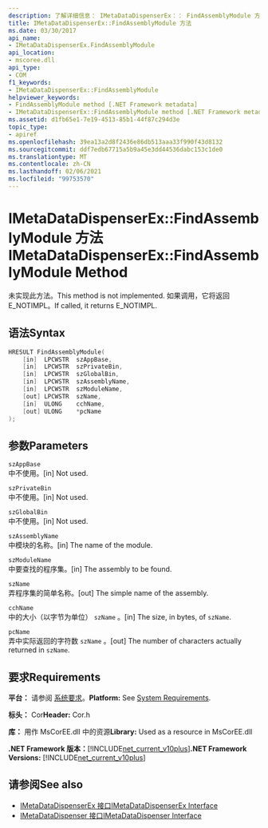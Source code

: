 ```yaml
---
description: 了解详细信息： IMetaDataDispenserEx：： FindAssemblyModule 方法
title: IMetaDataDispenserEx::FindAssemblyModule 方法
ms.date: 03/30/2017
api_name:
- IMetaDataDispenserEx.FindAssemblyModule
api_location:
- mscoree.dll
api_type:
- COM
f1_keywords:
- IMetaDataDispenserEx::FindAssemblyModule
helpviewer_keywords:
- FindAssemblyModule method [.NET Framework metadata]
- IMetaDataDispenserEx::FindAssemblyModule method [.NET Framework metadata]
ms.assetid: d1fb65e1-7e19-4513-85b1-44f87c294d3e
topic_type:
- apiref
ms.openlocfilehash: 39ea13a2d8f2436e86db513aaa33f990f43d8132
ms.sourcegitcommit: ddf7edb67715a5b9a45e3dd44536dabc153c1de0
ms.translationtype: MT
ms.contentlocale: zh-CN
ms.lasthandoff: 02/06/2021
ms.locfileid: "99753570"
---
```

# <a name="imetadatadispenserexfindassemblymodule-method"></a><span data-ttu-id="abde0-103">IMetaDataDispenserEx::FindAssemblyModule 方法</span><span class="sxs-lookup"><span data-stu-id="abde0-103">IMetaDataDispenserEx::FindAssemblyModule Method</span></span>

<span data-ttu-id="abde0-104">未实现此方法。</span><span class="sxs-lookup"><span data-stu-id="abde0-104">This method is not implemented.</span></span> <span data-ttu-id="abde0-105">如果调用，它将返回 E_NOTIMPL。</span><span class="sxs-lookup"><span data-stu-id="abde0-105">If called, it returns E_NOTIMPL.</span></span>  
  
## <a name="syntax"></a><span data-ttu-id="abde0-106">语法</span><span class="sxs-lookup"><span data-stu-id="abde0-106">Syntax</span></span>  
  
```cpp  
HRESULT FindAssemblyModule(  
    [in]  LPCWSTR  szAppBase,  
    [in]  LPCWSTR  szPrivateBin,  
    [in]  LPCWSTR  szGlobalBin,  
    [in]  LPCWSTR  szAssemblyName,  
    [in]  LPCWSTR  szModuleName,  
    [out] LPCWSTR  szName,  
    [in]  ULONG    cchName,  
    [out] ULONG    *pcName  
);  
```  
  
## <a name="parameters"></a><span data-ttu-id="abde0-107">参数</span><span class="sxs-lookup"><span data-stu-id="abde0-107">Parameters</span></span>  

 `szAppBase`  
 <span data-ttu-id="abde0-108">中不使用。</span><span class="sxs-lookup"><span data-stu-id="abde0-108">[in] Not used.</span></span>  
  
 `szPrivateBin`  
 <span data-ttu-id="abde0-109">中不使用。</span><span class="sxs-lookup"><span data-stu-id="abde0-109">[in] Not used.</span></span>  
  
 `szGlobalBin`  
 <span data-ttu-id="abde0-110">中不使用。</span><span class="sxs-lookup"><span data-stu-id="abde0-110">[in] Not used.</span></span>  
  
 `szAssemblyName`  
 <span data-ttu-id="abde0-111">中模块的名称。</span><span class="sxs-lookup"><span data-stu-id="abde0-111">[in] The name of the module.</span></span>  
  
 `szModuleName`  
 <span data-ttu-id="abde0-112">中要查找的程序集。</span><span class="sxs-lookup"><span data-stu-id="abde0-112">[in] The assembly to be found.</span></span>  
  
 `szName`  
 <span data-ttu-id="abde0-113">弄程序集的简单名称。</span><span class="sxs-lookup"><span data-stu-id="abde0-113">[out] The simple name of the assembly.</span></span>  
  
 `cchName`  
 <span data-ttu-id="abde0-114">中的大小（以字节为单位） `szName` 。</span><span class="sxs-lookup"><span data-stu-id="abde0-114">[in] The size, in bytes, of `szName`.</span></span>  
  
 `pcName`  
 <span data-ttu-id="abde0-115">弄中实际返回的字符数 `szName` 。</span><span class="sxs-lookup"><span data-stu-id="abde0-115">[out] The number of characters actually returned in `szName`.</span></span>  
  
## <a name="requirements"></a><span data-ttu-id="abde0-116">要求</span><span class="sxs-lookup"><span data-stu-id="abde0-116">Requirements</span></span>  

 <span data-ttu-id="abde0-117">**平台：** 请参阅 [系统要求](../../get-started/system-requirements.md)。</span><span class="sxs-lookup"><span data-stu-id="abde0-117">**Platform:** See [System Requirements](../../get-started/system-requirements.md).</span></span>  
  
 <span data-ttu-id="abde0-118">**标头：** Cor</span><span class="sxs-lookup"><span data-stu-id="abde0-118">**Header:** Cor.h</span></span>  
  
 <span data-ttu-id="abde0-119">**库：** 用作 MsCorEE.dll 中的资源</span><span class="sxs-lookup"><span data-stu-id="abde0-119">**Library:** Used as a resource in MsCorEE.dll</span></span>  
  
 <span data-ttu-id="abde0-120">**.NET Framework 版本：**[!INCLUDE[net_current_v10plus](../../../../includes/net-current-v10plus-md.md)]</span><span class="sxs-lookup"><span data-stu-id="abde0-120">**.NET Framework Versions:** [!INCLUDE[net_current_v10plus](../../../../includes/net-current-v10plus-md.md)]</span></span>  
  
## <a name="see-also"></a><span data-ttu-id="abde0-121">请参阅</span><span class="sxs-lookup"><span data-stu-id="abde0-121">See also</span></span>

- [<span data-ttu-id="abde0-122">IMetaDataDispenserEx 接口</span><span class="sxs-lookup"><span data-stu-id="abde0-122">IMetaDataDispenserEx Interface</span></span>](imetadatadispenserex-interface.md)
- [<span data-ttu-id="abde0-123">IMetaDataDispenser 接口</span><span class="sxs-lookup"><span data-stu-id="abde0-123">IMetaDataDispenser Interface</span></span>](imetadatadispenser-interface.md)
